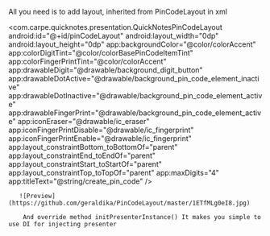All you need is to add layout, inherited from PinCodeLayout in xml

 <com.carpe.quicknotes.presentation.QuickNotesPinCodeLayout
        android:id="@+id/pinCodeLayout"
        android:layout_width="0dp"
        android:layout_height="0dp"
        app:backgroundColor="@color/colorAccent"
        app:colorDigitTint="@color/colorBasePinCodeItemTint"
        app:colorFingerPrintTint="@color/colorAccent"
        app:drawableDigit="@drawable/background_digit_button"
        app:drawableDotActive="@drawable/background_pin_code_element_inactive"
        app:drawableDotInactive="@drawable/background_pin_code_element_active"
        app:drawableFingerPrint="@drawable/background_pin_code_element_active"
        app:iconEraser="@drawable/ic_eraser"
        app:iconFingerPrintDisable="@drawable/ic_fingerprint"
        app:iconFingerPrintEnable="@drawable/ic_fingerprint"
        app:layout_constraintBottom_toBottomOf="parent"
        app:layout_constraintEnd_toEndOf="parent"
        app:layout_constraintStart_toStartOf="parent"
        app:layout_constraintTop_toTopOf="parent"
        app:maxDigits="4"
        app:titleText="@string/create_pin_code" />
        
        
       ![Preview](https://github.com/geraldika/PinCodeLayout/master/1ETfMLg0eI8.jpg)
       
        And override method initPresenterInstance() It makes you simple to use DI for injecting presenter
        
        
    
        
